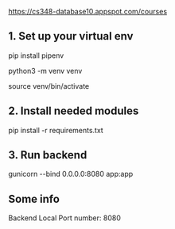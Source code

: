 https://cs348-database10.appspot.com/courses


## 1. Set up your virtual env
pip install pipenv

python3 -m venv venv

source venv/bin/activate

## 2. Install needed modules
pip install -r requirements.txt

## 3. Run backend
gunicorn --bind 0.0.0.0:8080 app:app

## Some info
Backend Local Port number: 8080
